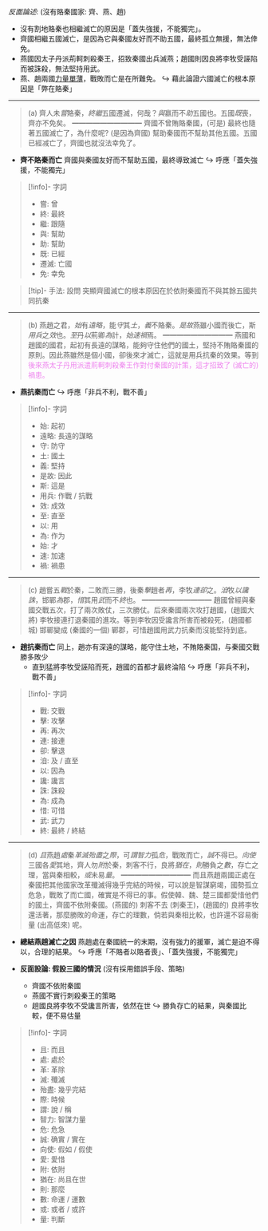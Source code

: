 *反面論述*: (沒有賂秦國家: 齊、燕、趙)
- 沒有割地賂秦也相繼滅亡的原因是「<span class="hi-blue">蓋失強援，不能獨完</span>」。
- 齊國相繼五國滅亡，是因為它<span class="hi-green">與秦國友好而不助五國</span>，最終<span class="hi-green">孤立無援，無法倖免</span>。
- 燕國因太子丹<span class="hi-green">派荊軻刺殺秦王</span>，招致秦國出兵滅燕；趙國則因<span class="hi-green">良將李牧受誣陷而被誅殺，無法堅持用武</span>。
- 燕、趙兩國<u>力量單薄</u>，戰敗而亡是在所難免。
↪ 藉此論證六國滅亡的根本原因是「弊在賂秦」

---

> (a)   齊人未*嘗*賂秦，*終繼*五國遷滅，何哉？*與*嬴而不*助*五國也。五國*既*喪，齊亦不免矣。
> ━━━━━━━━━━
> 齊國不曾賄賂秦國，(可是) 最終也隨著五國滅亡了，為什麼呢? (是因為齊國) 幫助秦國而不幫助其他五國。五國已經减亡了，齊國也就沒法幸免了。

- **齊不賂秦而亡**
  <span class="hi-green">齊國與秦國友好而不幫助五國</span>，最終導致滅亡
  ↪ 呼應「蓋失強援，不能獨完」

> [!info]- 字詞
> - 嘗: 曾
> - 終: 最終
> - 繼: 跟隨
> - 與: 幫助
> - 助: 幫助
> - 既: 已經
> - 遷滅: 亡國
> - 免: 幸免

> [!tip]- 手法: 設問
> 突顯齊國滅亡的根本原因在於依附秦國而不與其餘五國共同抗秦

---

> (b)   燕趙之君，*始*有*遠略*，能*守*其*土*，*義*不賂秦。*是故*燕雖小國而後亡，斯*用兵*之*效*也。*至*丹*以*荊卿*為*計，*始速禍*焉。
> ━━━━━━━━━━
> 燕國和趙國的國君，起初<span class="hi-orange">有長遠的謀略</span>，能夠<span class="hi-orange">守住他們的國土</span>，堅持不賄賂秦國的原則。<span class="hi-orange">因此燕雖然是個小國，卻後來才滅亡</span>，這就是<span class="hi-orange">用兵抗秦的效果</span>。等到<span style="color: violet">後來燕太子丹用派遣荊軻刺殺秦王作對付秦國的計策，這才招致了 (滅亡的) 禍患。</span>

- **燕抗秦而亡**
  ↪ 呼應「非兵不利，戰不善」

> [!info]- 字詞
> - 始: 起初
> - 遠略: 長遠的謀略
> - 守: 防守
> - 土: 國土
> - 義: 堅持
> - 是故: 因此
> - 斯: 這是
> - 用兵: 作戰 / 抗戰
> - 效: 成效
> - 至: 直至
> - 以: 用
> - 為: 作为
> - 始: 才
> - 速: 加速
> - 禍: 禍患

---

> (c)   趙嘗五*戰*於秦，二敗而三勝，後秦*擊*趙者*再*，李牧*連卻*之。*洎*牧*以讒誅*，邯鄲*為*郡，*惜*其用*武*而不*終*也。
> ━━━━━━━━━━
> 趙國曾經與秦國交戰五次，打了兩次敗仗，三次勝仗。后來秦國兩次攻打趙國，(趙國大將) 李牧接連打退秦國的進攻。等到李牧因受讒言所害而被殺死，(趙國都城) 邯鄲變成 (秦國的一個) 鄲郡，可惜趙國用武力抗秦而沒能堅持到底。

- **趙抗秦而亡**
  同上，趙亦有深遠的謀略，能守住土地，不賄賂秦国，与秦國交戰勝多敗少
	- 直到猛將李牧受誣陷而死，趙國的首都才最終淪陷
  ↪ 呼應「非兵不利，戰不善」

> [!info]- 字詞
> - 戰: 交戰
> - 擊: 攻擊
> - 再: 再次
> - 連: 接連
> - 卻: 擊退
> - 洎: 及 / 直至
> - 以: 因為
> - 讒: 讒言
> - 誅: 誅殺
> - 為: 成為
> - 惜: 可惜
> - 武: 武力
> - 終: 最終 / 終結

---

> (d)   *且*燕趙*處*秦*革滅殆盡*之*際*，可*謂智力*孤*危*，戰敗而亡，*誠*不得已。*向使*三國各*愛*其地，齊人勿*附*於秦，刺客不行，良將*猶在*，*則*勝負之*數*，存亡之理，當與秦相較，*或*未易*量*。
> ━━━━━━━━━━
> 而且燕趙兩國正處在秦國把其他國家改革殲滅得幾乎完結的時候，可以說是智謀窮竭，國勢孤立危急，戰敗了而亡國，確實是不得已的事。假使韓、魏、楚三國都愛惜他們的國土，齊國不依附秦國。(燕國的) 刺客不去 (刺秦王)，(趙國的) 良將李牧還活著，那麼勝敗的命運，存亡的理數，倘若與秦相比較，也許還不容易衡量 (出高低來) 呢。

- **總結燕趟滅亡之因**
  燕趙處在秦國統一的末期，沒有強力的援軍，滅亡是迫不得以，合理的結果。
  ↪ 呼應「不賂者以賂者喪」、「蓋失強援，不能獨完」

- **反面設論: 假設三國的情況** (沒有採用錯誤手段、策略)
	- 齊國不依附秦國
	- 燕國不實行刺殺秦王的策略
	- 趟國良將李牧不受讒言所害，依然在世
↪ 勝負存亡的結果，與秦國比較，便不易估量

> [!info]- 字詞
> - 且: 而且
> - 處: 處於
> - 革: 革除
> - 滅: 殲滅
> - 殆盡: 幾乎完結
> - 際: 時候
> - 謂: 說 / 稱
> - 智力: 智謀力量
> - 危: 危急
> - 誠: 确實 / 實在
> - 向使: 假如 / 假使
> - 愛: 愛惜
> - 附: 依附
> - 猶在: 尚且在世
> - 則: 那麼
> - 數: 命運 / 運數
> - 或: 或者 / 或許
> - 量: 判斷

